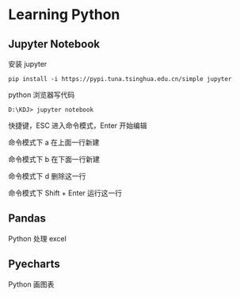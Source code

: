 # Learning Python

## Jupyter Notebook

安装 jupyter

    pip install -i https://pypi.tuna.tsinghua.edu.cn/simple jupyter

python 浏览器写代码

    D:\KDJ> jupyter notebook

快捷键，ESC 进入命令模式，Enter 开始编辑

命令模式下 a 在上面一行新建

命令模式下 b 在下面一行新建

命令模式下 d 删除这一行

命令模式下 Shift + Enter 运行这一行


## Pandas

Python 处理 excel

## Pyecharts

Python 画图表
